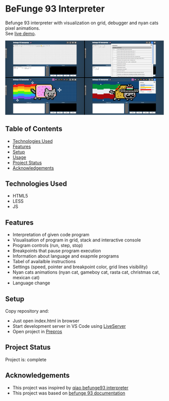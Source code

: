 # BeFunge 93 Interpreter
Befunge 93 interpreter with visualization on grid, debugger and nyan cats pixel animations.<br>
See [live demo](https://pas-artur.000webhostapp.com/befunge93-interpreter/).

![Example screenshot](screenshot.png)

## Table of Contents
* [Technologies Used](#technologies-used)
* [Features](#features)
* [Setup](#setup)
* [Usage](#usage)
* [Project Status](#project-status)
* [Acknowledgements](#acknowledgements)


## Technologies Used
- HTML5
- LESS
- JS


## Features
- Interpretation of given code program
- Visualisation of program in grid, stack and interactive console
- Program controls (run, step, stop)
- Breakpoints that pause program execution
- Information about language and exapmle programs
- Tabel of availalble instructions
- Settings (speed, pointer and breakpoint color, grid lines visibility)
- Nyan cats animations (nyan cat, gameboy cat, rasta cat, christmas cat, mexican cat)
- Language change


## Setup
Copy repository and:
- Just open index.html in browser
- Start development server in VS Code using [LiveServer](https://marketplace.visualstudio.com/items?itemName=ritwickdey.LiveServer)
- Open project in [Prepros](https://prepros.io)


## Project Status
Project is: complete


## Acknowledgements
- This project was inspired by [qiao befunge93 interpreter](http://qiao.github.io/javascript-playground/visual-befunge93-interpreter/) 
- This project was based on [befunge 93 documentation](https://github.com/catseye/Befunge-93/blob/master/doc/Befunge-93.markdown)

